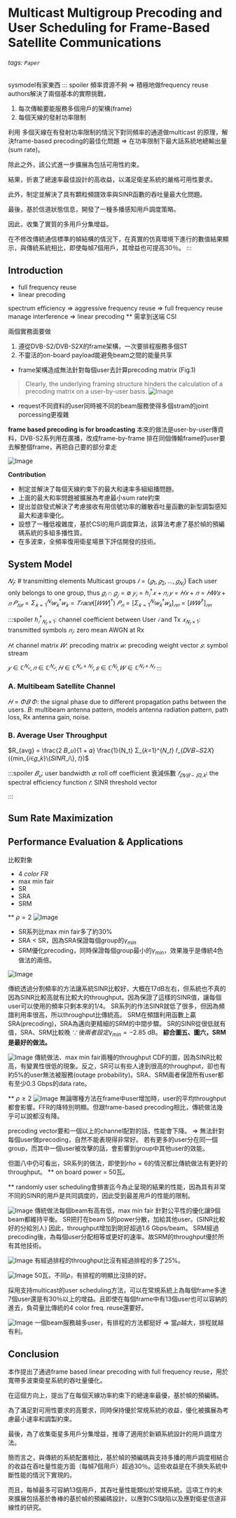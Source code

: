 # Multicast Multigroup Precoding and User Scheduling for Frame-Based Satellite Communications
###### tags: `Paper` 

sysmodel有家東西
::: spoiler
頻率資源不夠 => 積極地做frequency reuse
authors解決了兩個基本的實際挑戰，
1. 每次傳輸要能服務多個用戶的架構(frame)
2. 每個天線的發射功率限制

利用 多個天線在有發射功率限制的情況下對同頻率的通道做multicast 的原理，解決frame-based precoding的最佳化問題 => 在功率限制下最大話系統地總輸出量(sum rate)。

除此之外，該公式進一步擴展為包括可用性約束。

結果，折衷了總速率最佳設計的高收益，以滿足衛星系統的嚴格可用性要求。

此外，制定並解決了具有顆粒頻譜效率與SINR函數的吞吐量最大化問題。

最後，基於信道狀態信息，開發了一種多播感知用戶調度策略。

因此，收集了實質的多用戶分集增益。

在不修改傳統通信標準的幀結構的情況下，在真實的仿真環境下進行的數值結果顯示，與傳統系統相比，即使每幀7個用戶，其增益也可提高30％。
:::

## Introduction

- full frequency reuse
- linear precoding

spectrum efficiency => aggressive frequency reuse => full frequency reuse
manage interference => linear precoding
** 需拿到送端 CSI

兩個實務面要做
1. 遵從DVB-S2/DVB-S2X的frame架構，一次要排程服務多個ST
2. 不靈活的on-board payload能避免beam之間的能量共享

- frame架構造成無法針對每個user去計算precoding matrix (Fig.1)
>  Clearly, the underlying framing structure hinders the calculation of a precoding matrix on a user-by-user basis.
![Image](https://i.imgur.com/OsC9dug.png)

- request不同資料的user同時被不同的beam服務使得多個stram的joint porcessing更複雜

**frame based precoding is for broadcasting**
本來的做法是user-by-user傳資料，DVB-S2系列用在廣播，改成frame-by-frame
排在同個傳輸frame的user要去解整個frame，再把自己要的部分拿走

![Image](https://i.imgur.com/QEnyOYq.png)

**Contribution**
- 制定並解決了每個天線約束下的最大和速率多組組播問題。
- 上面的最大和率問題被擴展為考慮最小sum rate約束
- 提出並啟發式解決了考慮接收有用信號功率的離散吞吐量函數的新型調製感知最大和速率優化。
- 設想了一種低複雜度，基於CSI的用戶調度算法，該算法考慮了基於幀的預編碼系統的多組多播性質。
- 在多波束，全頻率復用衛星場景下評估開發的技術。

## System Model
$𝑁_𝑡$: # transmitting elements
Multicast groups $𝐼 = \{ 𝑔_1, 𝑔_2, …, 𝑔_{𝑁_𝑡} \}$
Each user only belongs to one group, thus $𝑔_𝑖 ∩ 𝑔_𝑗= ∅$
$𝑦_𝑖=ℎ_𝑖^† 𝑥 + 𝑛_𝑖$
$𝑦=𝐻𝑥+𝑛=𝐻𝑊𝑠+𝑛$
$𝑃_{𝑡𝑜𝑡}=Σ_{𝑘=1}^{𝑁_𝑡} 𝑤_𝑘^† 𝑤_𝑘=𝑇𝑟𝑎𝑐𝑒([𝑊𝑊]^†)$
$𝑃_𝑛=[Σ_{𝑘=1}^{𝑁_𝑡} 𝑤_𝑘^† 𝑤_𝑘 ]_{𝑛𝑛}=[𝑊𝑊^†]_{𝑛𝑛}$

:::spoiler
$ℎ{_𝑖^†}_{𝑁_𝑡×1}$: channel coefficient between User $𝑖$ and Tx
$𝑥_{𝑁_𝑡×1}$: transmitted symbols
$𝑛_𝑖$: zero mean AWGN at Rx

$𝐻$: channel matrix
$𝑊$: precoding matrix
$𝑤$: precoding weight vector
$𝑠$: symbol stream

$𝑦∈ ℂ^{𝑁_𝑢}, 𝑛∈ ℂ^{𝑁_𝑢}, 𝐻∈ ℂ^{𝑁_𝑢×𝑁_𝑡}, 𝑠∈ ℂ^{𝑁_𝑡}, 𝑊∈ ℂ^{𝑁_𝑡×𝑁_𝑡}$
:::

### A. Multibeam Satellite Channel
$𝐻=Φ𝐵$
$Φ$: the signal phase due to different propagation paths between the users.
$B$: multibeam antenna pattern, models antenna radiation pattern, path loss, Rx antenna gain, noise.
### B. Average User Throughput
$R_{avg} = \frac{2 𝐵_𝑢}{1 + 𝛼} \frac{1}{N_t} Σ_{𝑘=1}^{𝑁_𝑡} 𝑓_{𝐷𝑉𝐵−𝑆2𝑋}({min_{𝑖∈𝑔_𝑘}⁡\{𝑆𝐼𝑁𝑅_𝑖\}, 𝑡})$

:::spoiler
$𝐵_𝑢$: user bandwidth
$𝛼$: roll off coefficient 衰減係數
$𝑓_{𝐷𝑉𝐵−𝑆2𝑋}$: the spectral efficiency function
$𝑡$: SINR threshold vector


:::

## Sum Rate Maximization

## Performance Evaluation & Applications
比較對象
- $4\ color\ FR$
- max min fair
- SR
- SRA
- SRM


** $\rho = 2$
![Image](https://i.imgur.com/u8nViAc.png)
<!-- 圖中是每個frame有2個user的情況下，不同方法所得到的平均throughput -->
- SR系列比max min fair多了約30%
- SRA < SR，因為SRA保證每個group的$\gamma_{min}$
- SRM優化precoding，同時保證每個group最小的$\gamma_{min}$，效果幾乎是傳統4色做法的兩倍。

![Image](https://i.imgur.com/BuNxEh8.png)
<!-- SINR為某值的user比例為何 -->
傳統透過分割頻率的方法讓系統SINR比較好，大概在17dB左右，但系統也不真的因為SINR比較高就有比較大的throughput。因為保證了這樣的SINR值，讓每個user可以使用的頻率只剩本來的1/4。
SR系列的作法SINR就低了很多，但因為頻譜利用率很高，所以throughput比傳統高。
SRM在頻譜利用函數上贏SRA(precoding)，SRA為邁向更精細的SRM的中間步驟。
SR的SINR從很低就有值，SRA、SRM比較晚 $\because 後兩者設定\gamma_{min} = -2.85$ dB。
**綜合圖五、圖六，SRM是最好的做法。**

![Image](https://i.imgur.com/epXxvi8.png)
傳統做法、max min fair兩種的throughput CDF的圖，因為SINR比較高，有變異性很低的現象。反之，SR可以有些人達到很高的throughput，卻也有約5%的user無法被服務(outage probability)。SRA、SRM兩者保證所有user都有至少0.3 Gbps的data rate。

** $\rho \geq 2$
![Image](https://i.imgur.com/12RKXjg.png)
無論哪種方法在frame中user增加時，user的平均throughput都會影響。FFR的降特別明顯。但跟frame-based precoding相比，傳統做法幾乎可以說都沒有降。

precoding vector要和一個以上的channel配對的話，性能會下降。
=> 無法針對每個user做precoding，自然不能表現得非常好。
若有更多的user分在同一個group，而其中一個user被攻擊的話，會影響到group中其他user的效能。

但圖八中仍可看出，SR系列的做法，即使到$rho = 6$的情況都比傳統做法有更好的throughput。
** on board power = 50瓦。

** randomly user scheduling會損害迄今為止呈現的結果的性能，因為具有非常不同的SINR的用戶是共同調度的，因此受到最差用戶的性能的限制。


![Image](https://i.imgur.com/yVQexYA.png)
傳統做法每個beam有高有低，max min fair 針對公平性的優化讓9個beam都維持平衡。
SR把打在beam 5的power分散，加給其他user。(SINR比較好的分給別人)
因此，throughput增加到剛好超過1.6 Gbps/beam。
SRM經過precoding後，為每個user分配相等或更好的速率。故SRM的throughput優於所有其他技術。

![Image](https://i.imgur.com/bWrspZQ.png)
有經過排程的throughput比沒有經過排程的多了25%。

![Image](https://i.imgur.com/GT1rAmb.png)
50瓦，不同$\rho$，有排程的明顯比沒排的好。

採用支持multicast的user scheduling方法，可以在常規系統上為每個frame多達7個user還是有30％以上的增益。且即使在每個frame中有13個user也可以容納的進去，負荷量比傳統的4 color freq. reuse還要好。

![Image](https://i.imgur.com/rspux1q.png)
一個beam服務越多user，有排程的方法都挺好 => 當$\rho$越大，排程就越有利。

## Conclusion
本作提出了通過frame based linear precoding with full frequency reuse，用於寬帶多波束衛星系統的吞吐量優化。

在這個方向上，提出了在每個天線功率約束下的總速率最優，基於幀的預編碼。

為了滿足對可用性要求的高要求，同時保持優於常規系統的收益，優化被擴展為考慮最小速率和調製約束。

最後，為了收集衛星多用戶分集增益，推導了適用於新穎系統設計的用戶調度方法。

簡而言之，與傳統的系統配置相比，基於幀的預編碼與支持多播的用戶調度相結合的收益在吞吐量性能方面（每幀7個用戶）超過30％。這些收益是在不損失系統中斷性能的情況下實現的。

而且，每幀最多可容納13個用戶，其吞吐量性能類似於常規系統。這項工作的未來擴展包括基於魯棒的基於幀的預編碼設計，以應對CSI缺陷以及應對衛星信道非線性的研究。